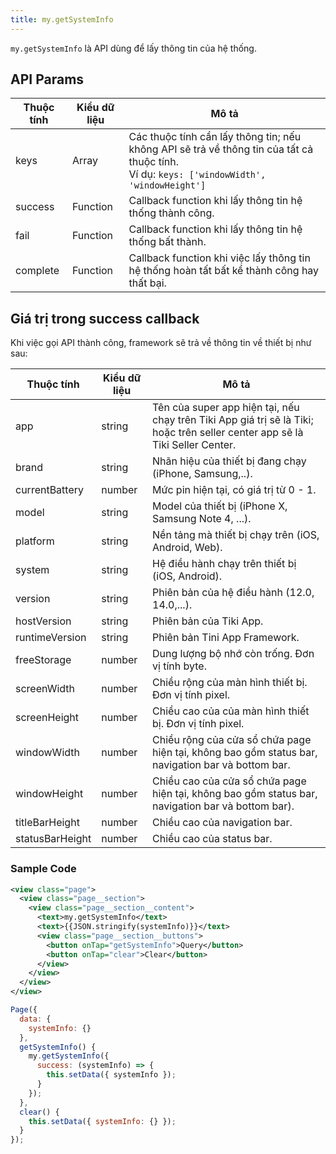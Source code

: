 ```yaml
---
title: my.getSystemInfo
---
```


`my.getSystemInfo` là API dùng để lấy thông tin của hệ thống.

## API Params

| Thuộc tính | Kiểu dữ liệu | Mô tả                                                                                                                                           |
| ---------- | ------------ | ----------------------------------------------------------------------------------------------------------------------------------------------- |
| keys       | Array        | Các thuộc tính cần lấy thông tin; nếu không API sẽ trả về thông tin của tất cả thuộc tính. <br/> Ví dụ: `keys: ['windowWidth', 'windowHeight']` |
| success    | Function     | Callback function khi lấy thông tin hệ thống thành công.                                                                                        |
| fail       | Function     | Callback function khi lấy thông tin hệ thống bất thành.                                                                                         |
| complete   | Function     | Callback function khi việc lấy thông tin hệ thống hoàn tất bất kể thành công hay thất bại.                                                      |

## Giá trị trong success callback

Khi việc gọi API thành công, framework sẽ trả về thông tin về thiết bị như sau:

| Thuộc tính      | Kiểu dữ liệu | Mô tả                                                                                                                        |
| --------------- | ------------ | ---------------------------------------------------------------------------------------------------------------------------- |
| app             | string       | Tên của super app hiện tại, nếu chạy trên Tiki App giá trị sẽ là Tiki; hoặc trên seller center app sẽ là Tiki Seller Center. |
| brand           | string       | Nhãn hiệu của thiết bị đang chạy (iPhone, Samsung,..).                                                                       |
| currentBattery  | number       | Mức pin hiện tại, có giá trị từ 0 - 1.                                                                                       |
| model           | string       | Model của thiết bị (iPhone X, Samsung Note 4, ...).                                                                          |
| platform        | string       | Nền tảng mà thiết bị chạy trên (iOS, Android, Web).                                                                          |
| system          | string       | Hệ điều hành chạy trên thiết bị (iOS, Android).                                                                              |
| version         | string       | Phiên bản của hệ điều hành (12.0, 14.0,...).                                                                                 |
| hostVersion     | string       | Phiên bản của Tiki App.                                                                                                      |
| runtimeVersion  | string       | Phiên bản Tini App Framework.                                                                                                | . |
| freeStorage     | number       | Dung lượng bộ nhớ còn trống. Đơn vị tính byte.                                                                               |
| screenWidth     | number       | Chiều rộng của màn hình thiết bị. Đơn vị tính pixel.                                                                         |
| screenHeight    | number       | Chiều cao của của màn hình thiết bị. Đơn vị tính pixel.                                                                      |
| windowWidth     | number       | Chiều rộng của cửa sổ chứa page hiện tại, không bao gồm status bar, navigation bar và bottom bar.                            |
| windowHeight    | number       | Chiều cao của cửa sổ chứa page hiện tại, không bao gồm status bar, navigation bar và bottom bar).                            |
| titleBarHeight  | number       | Chiều cao của navigation bar.                                                                                                |
| statusBarHeight | number       | Chiều cao của status bar.                                                                                                    |

### Sample Code

```xml
<view class="page">
  <view class="page__section">
    <view class="page__section__content">
      <text>my.getSystemInfo</text>
      <text>{{JSON.stringify(systemInfo)}}</text>
      <view class="page__section__buttons">
        <button onTap="getSystemInfo">Query</button>
        <button onTap="clear">Clear</button>
      </view>
    </view>
  </view>
</view>
```

```js
Page({
  data: {
    systemInfo: {}
  },
  getSystemInfo() {
    my.getSystemInfo({
      success: (systemInfo) => {
        this.setData({ systemInfo });
      }
    });
  },
  clear() {
    this.setData({ systemInfo: {} });
  }
});
```
